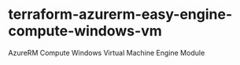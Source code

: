 # terraform-azurerm-easy-engine-compute-windows-vm
AzureRM Compute Windows Virtual Machine Engine Module
